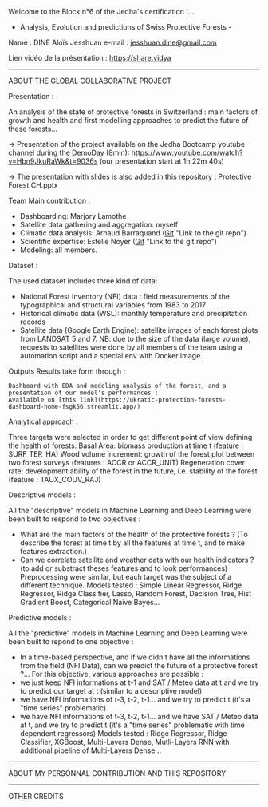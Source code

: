 Welcome to the Block n°6 of the Jedha's certification !...
 - Analysis, Evolution and predictions of Swiss Protective Forests - 

Name : DINE Aloïs Jesshuan
e-mail : jesshuan.dine@gmail.com

Lien vidéo de la présentation :
https://share.vidya

-------------------
ABOUT THE GLOBAL COLLABORATIVE PROJECT

Presentation :

An analysis of the state of protective forests in Switzerland : main factors of growth and health and first modelling approaches to predict the future of these forests...

-> Presentation of the project available on the Jedha Bootcamp youtube channel during the DemoDay (8min):
https://www.youtube.com/watch?v=Hbn9JkuRaWk&t=9036s
(our presentation start at 1h 22m 40s)

-> The presentation with slides is also added in this repository : Protective Forest CH.pptx

Team Main contribution :

- Dashboarding: Marjory Lamothe
- Satellite data gathering and aggregation: myself
- Climatic data analysis: Arnaud Barraquand ([Git](https://github.com/Ukratic/Protection-Forests) "Link to the git repo")
- Scientific expertise: Estelle Noyer ([Git](https://github.com/NoyE-R/JF_B6_ProtectiveForest/blob/main/README.md) "Link to the git repo")
- Modeling: all members.

Dataset :

The used dataset includes three kind of data:

- National Forest Inventory (NFI) data : field measurements of the typographical and structural variables from 1983 to 2017
- Historical climatic data (WSL): monthly temperature and precipitation records
- Satellite data (Google Earth Engine): satellite images of each forest plots from LANDSAT 5 and 7.
NB: due to the size of the data (large volume), requests to satellites were done by all members of the team using a automation script and a special env with Docker image.

Outputs Results take form through :

    Dashboard with EDA and modeling analysis of the forest, and a presentation of our model's performances :
    Availaible on [this link](https://ukratic-protection-forests-dashboard-home-fsgk56.streamlit.app/)

Analytical approach :

Three targets were selected in order to get different point of view defining the health of forests:
Basal Area: biomass production at time t (feature : SURF_TER_HA)
Wood volume increment: growth of the forest plot between two forest surveys (features : ACCR or ACCR_UNIT)
Regeneration cover rate: development ability of the forest in the future, i.e. stability of the forest. (feature : TAUX_COUV_RAJ)

Descriptive models :

All the "descriptive" models in Machine Learning and Deep Learning were been built to respond to two objectives :
- What are the main factors of the health of the protective forests ? (To describe the forest at time t by all the features at time t, and to make features extraction.)
- Can we correlate satellite and weather data with our health indicators ? (to add or substract theses features and to look performances)
Preprocessing were similar, but each target was the subject of a different technique.
Models tested : Simple Linear Regressor, Ridge Regressor, Ridge Classifier, Lasso, Random Forest, Decision Tree, Hist Gradient Boost, Categorical Naive Bayes...

Predictive models : 

All the "predictive" models in Machine Learning and Deep Learning were been built to repond to one objective :
- In a time-based perspective, and if we didn't have all the informations from the field (NFI Data), can we predict the future of a protective forest ?...
For this objective, various approaches are possible :
- we just keep NFI informations at t-1 and SAT / Meteo data at t and we try to predict our target at t (similar to a descriptive model)
- we have NFI informations of t-3, t-2, t-1... and we try to predict t (it's a "time series" problematic)
- we have NFI informations of t-3, t-2, t-1... and we have SAT / Meteo data at t, and we try to predict t (it's a "time series" problematic with time dependent regressors)
Models tested : Ridge Regressor, Ridge Classifier, XGBoost, Multi-Layers Dense, Mutli-Layers RNN with additional pipeline of Multi-Layers Dense...


-------------------
ABOUT MY PERSONNAL CONTRIBUTION AND THIS REPOSITORY






-------------------
OTHER CREDITS




